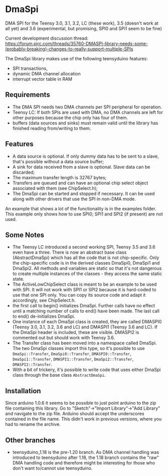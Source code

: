 DmaSpi
======

DMA SPI for the Teensy 3.0, 3.1, 3.2, LC (these work), 3.5 (doesn't work at all yet) and 3.6 (experimental, but promising, SPI0 and SPi1 seem to be fine)

Current development discussion thread: https://forum.pjrc.com/threads/35760-DMASPI-library-needs-some-(probably-breaking)-changes-to-really-support-multiple-SPIs

The DmaSpi library makes use of the following teensyduino features:
- SPI transactions,
- dynamic DMA channel allocation
- interrupt vector table in RAM

Requirements
--
- The DMA SPI needs two DMA channels per SPI peripheral for operation.
- Teensy LC: If both SPIs are used with DMA, no DMA channels are left for other purposes because the chip only has four of them.
- buffers (data sources and sinks) must remain valid until the library has finished reading from/writing to them.

Features
--
- A data source is optional.
  If only dummy data has to be sent to a slave, that's possible without a data source buffer;
- A sink for data received from a slave is optional.
  Slave data can be discarded;
- The maximum transfer length is 32767 bytes;
- Transfers are queued and can have an optional chip select object associated with them (see ChipSelect.h);
- The DmaSpi can be started and stopped if necessary.
  It can be used along with other drivers that use the SPI in non-DMA mode.

An example that shows a lot of the functionality is in the examples folder. This example only shows how to use SPI0; SPI1 and SPI2 (if present) are not used.

Some Notes
--
- The Teensy LC introduced a second working SPI, Teensy 3.5 and 3.6 even have a three. There is now an abstract base class (AbstractDmaSpi) which has all the code that is not
  chip-specific. Only the chip-specific code is in the derived classes DmaSpi0, DmaSpi1 and DmaSpi2. All methods and variables are static so that
  it's not dangerous to create multiple instances of the classes - they access the same static state.
- The ActiveLowChipSelect class is meant to be an example to be used with SPI. It will not work with SPI1 or SPI2 because it is hard-coded to use that one SPI only. You can copy its source code and adapt it accordingly, see ChipSelect.h.
- the first call to begin() initializes DmaSpi. Further calls have no effect until a matching number of calls to end()
  have been made. The last call to end() de-initializes DmaSpi.
- One instance of each DmaSpi class is created, they are called DMASPI0 (Teensy 3.0, 3.1, 3.2, 3.6 and LC) and
  DMASPI1 (Teensy 3.6 and LC). If the DmaSpi header is included, these are visible. DMASPI2 is commented out but should work with Teensy  3.6.
- The Transfer class has been moved into a namespace called DmaSpi. The two DmaSpi classes import this type, so it's possible to use
  `DmaSpi::Transfer`, `DmaSpi0::Transfer`, `DMASPI0::Transfer`, `DmaSpi1::Transfer`, `DMASPI1::Transfer`, `DmaSpi2::Transfer`, `DMASPI2::Transfer`.
- With a bit of trickery, it's possible to write code that uses either DmaSpi class through the base class `AbstractDmaSpi`.

Installation
--
Since arduino 1.0.6 it seems to be possible to just point arduino to the zip file containing this library.
Go to "Sketch"->"Import Library"->"Add Library" and navigate to the zip file.
Arduino should accept the underscores contained in the file name. This didn't work in previous versions, where you
had to rename the archive.

Other branches
--
- teensyduino_1.18 is the pre-1.20 branch. As DMA channel handling was introduced to teensyduino after 1.18,
  the 1.18 branch contains the "raw" DMA handling code
  and therefore might be interesting for those who don't want to/cannot use teensyduino.
